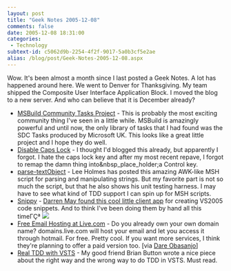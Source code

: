 ```yaml
---
layout: post
title: "Geek Notes 2005-12-08"
comments: false
date: 2005-12-08 18:31:00
categories:
 - Technology
subtext-id: c5062d9b-2254-4f2f-9017-5a0b3cf5e2ae
alias: /blog/post/Geek-Notes-2005-12-08.aspx
---
```



Wow. It's been almost a month since I last posted a Geek Notes. A lot has happened around here. We went to Denver for Thanksgiving. My team shipped the Composite User Interface Application Block. I moved the blog to a new server. And who can believe that it is December already?

  * [MSBuild Community Tasks Project](http://msbuildtasks.tigris.org/) - This is probably the most exciting community thing I've seen in a little while. MSBuild is amazingly powerful and until now, the only library of tasks that I had found was the SDC Tasks produced by Microsoft UK. This looks like a great little project and I hope they do well.
  * [Disable Caps Lock](http://johnhaller.com/jh/useful_stuff/disable_caps_lock/) - I thought I'd blogged this already, but apparently I forgot. I hate the caps lock key and after my most recent repave, I forgot to remap the damn thing into&nbsp_place_holder;a Control key.
  * [parse-textObject](http://www.leeholmes.com/blog/parsetextObjectAWKWithAVengeance.aspx) - Lee Holmes has posted this amazing AWK-like MSH script for parsing and manipulating strings. But my favorite part is not so much the script, but that he also shows his unit testing harness. I may have to see what kind of TDD support I can spin up for MSH scripts.
  * [Snippy](http://www.gotdotnet.com/codegallery/codegallery.aspx?id=b0813ae7-466a-43c2-b2ad-f87e4ee6bc39) - [Darren May found this cool little client app](http://weblogs.ilg.com/DarenM/archive/2005/11/16/2370.aspx#comment) for creating VS2005 code snippets. And to think I've been doing them by hand all this timeΓÇª ![](http://www.peterprovost.org/Files/smile1.gif)
  * [Free Email Hosting at Live.com](http://domains.live.com/) - Do you already own your own domain name? domains.live.com will host your email and let you access it through hotmail. For free. Pretty cool. If you want more services, I think they're planning to offer a paid version too. [via [Dare Obasanjo](http://www.25hoursaday.com/weblog/PermaLink.aspx?guid=e7ad405f-3385-4d33-9f21-73453db526c5)]
  * [Real TDD with VSTS](http://www.agileprogrammer.com/oneagilecoder/archive/2005/11/28/9859.aspx) - My good friend Brian Button wrote a nice piece about the right way and the wrong way to do TDD in VSTS. Must read.
